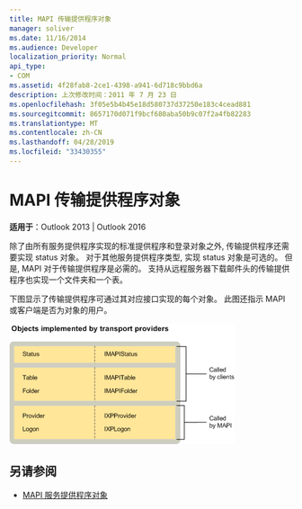 ```yaml
---
title: MAPI 传输提供程序对象
manager: soliver
ms.date: 11/16/2014
ms.audience: Developer
localization_priority: Normal
api_type:
- COM
ms.assetid: 4f28fab8-2ce1-4398-a941-6d718c9bbd6a
description: 上次修改时间：2011 年 7 月 23 日
ms.openlocfilehash: 3f05e5b4b45e18d580737d37250e183c4cead881
ms.sourcegitcommit: 8657170d071f9bcf680aba50b9c07f2a4fb82283
ms.translationtype: MT
ms.contentlocale: zh-CN
ms.lasthandoff: 04/28/2019
ms.locfileid: "33430355"
---
```

# <a name="mapi-transport-provider-objects"></a>MAPI 传输提供程序对象
  
**适用于**：Outlook 2013 | Outlook 2016 
  
除了由所有服务提供程序实现的标准提供程序和登录对象之外, 传输提供程序还需要实现 status 对象。 对于其他服务提供程序类型, 实现 status 对象是可选的。 但是, MAPI 对于传输提供程序是必需的。 支持从远程服务器下载邮件头的传输提供程序也实现一个文件夹和一个表。 
  
下图显示了传输提供程序可通过其对应接口实现的每个对象。 此图还指示 MAPI 或客户端是否为对象的用户。
  
![传输提供程序实现的对象](media/amapi_66.gif "传输提供程序实现的对象")
  
## <a name="see-also"></a>另请参阅

- [MAPI 服务提供程序对象](mapi-service-provider-objects.md)

